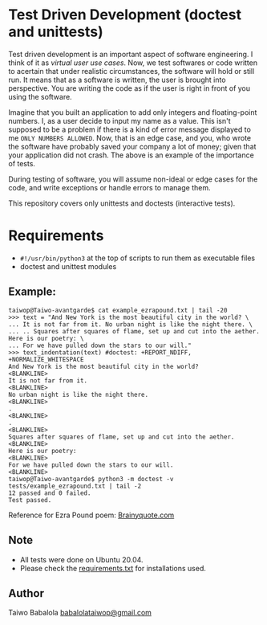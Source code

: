 #	Test Driven Development (doctest and unittests)
Test driven development is an important aspect of software engineering. I think of it as _virtual user use cases_. Now, we test softwares or code written to acertain that under realistic circumstances, the software will hold or still run. It means that as a software is written, the user is brought into perspective. You are writing the code as if the user is right in front of you using the software.

Imagine that you built an application to add only integers and floating-point numbers. I, as a user decide to input my name as a value. This isn't supposed to be a problem if there is a kind of error message displayed to me ```ONLY NUMBERS ALLOWED```. Now, that is an edge case, and you, who wrote the software have probably saved your company a lot of money; given that your application did not crash. The above is an example of the importance of  tests.

During testing of software, you will assume non-ideal or edge cases for the code, and write exceptions or handle errors to manage them.

This repository covers only unittests and doctests (interactive tests).

# Requirements
- ```#!/usr/bin/python3``` at the top of scripts to run them as executable files
- doctest  and unittest modules


## Example:
```
taiwop@Taiwo-avantgarde$ cat example_ezrapound.txt | tail -20
>>> text = "And New York is the most beautiful city in the world? \
... It is not far from it. No urban night is like the night there. \
... .. Squares after squares of flame, set up and cut into the aether. Here is our poetry: \
... For we have pulled down the stars to our will."
>>> text_indentation(text) #doctest: +REPORT_NDIFF, +NORMALIZE_WHITESPACE
And New York is the most beautiful city in the world?
<BLANKLINE>
It is not far from it.
<BLANKLINE>
No urban night is like the night there.
<BLANKLINE>
.
<BLANKLINE>
.
<BLANKLINE>
Squares after squares of flame, set up and cut into the aether.
<BLANKLINE>
Here is our poetry:
<BLANKLINE>
For we have pulled down the stars to our will.
<BLANKLINE>
taiwop@Taiwo-avantgarde$ python3 -m doctest -v tests/example_ezrapound.txt | tail -2
12 passed and 0 failed.
Test passed.
```
Reference for Ezra Pound poem: [Brainyquote.com](https://www.brainyquote.com/quotes/ezra_pound_164564)

## Note
- All tests were done on Ubuntu 20.04.
- Please check the [requirements.txt](https://github.com/Taiwopeter-babs/alx-higher_level_programming/blob/29b62115a8b060ddf9fc3c182f3395b8b27730de/0x07-python-test_driven_development/requirements.txt) for installations used.

## Author
Taiwo Babalola <babalolataiwop@gmail.com>

